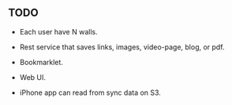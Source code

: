 ## TODO

* Each user have N walls.

* Rest service that saves links, images, video-page, blog, or pdf.

* Bookmarklet.

* Web UI.

* iPhone app can read from sync data on S3.